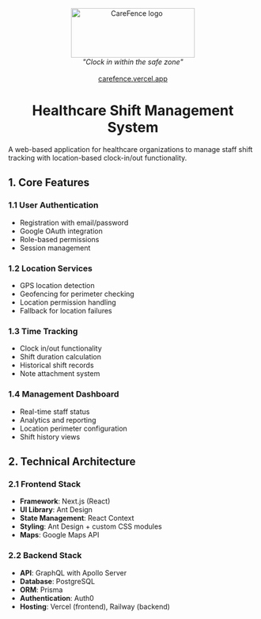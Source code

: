 <div align="center">
  <img src="https://github.com/user-attachments/assets/0ad9fbb7-d943-4bc8-becb-ea6f437c44a6" alt="CareFence logo" height="100" width="250" />
</div>
<div align="center">
  <i>"Clock in within the safe zone"</i>
</div>
<br />
<div align="center">
  <a href="https://carefence.vercel.app" target="_blank">carefence.vercel.app</a>
</div>

<div align="center"> 
  <h1>Healthcare Shift Management System</h1>
</div>

<p>A web-based application for healthcare organizations to manage staff shift tracking with location-based clock-in/out functionality.</p>

## 1. Core Features
### 1.1 User Authentication
- Registration with email/password
- Google OAuth integration
- Role-based permissions
- Session management

### 1.2 Location Services
- GPS location detection
- Geofencing for perimeter checking
- Location permission handling
- Fallback for location failures

### 1.3 Time Tracking
- Clock in/out functionality
- Shift duration calculation
- Historical shift records
- Note attachment system

### 1.4 Management Dashboard
- Real-time staff status
- Analytics and reporting
- Location perimeter configuration
- Shift history views


## 2. Technical Architecture

### 2.1 Frontend Stack
- **Framework**: Next.js (React)
- **UI Library**: Ant Design
- **State Management**: React Context
- **Styling**: Ant Design + custom CSS modules
- **Maps**: Google Maps API

### 2.2 Backend Stack
- **API**: GraphQL with Apollo Server
- **Database**: PostgreSQL
- **ORM**: Prisma
- **Authentication**: Auth0
- **Hosting**: Vercel (frontend), Railway (backend)
